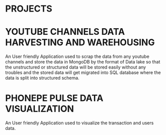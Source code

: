 # PROJECTS

# YOUTUBE CHANNELS DATA HARVESTING AND WAREHOUSING
An User friendly Application used to scrap the data from any youtube channels and store the data in MongoDB by the format of Data lake so that the unstructured or structured data will be stored easily without any troubles and the stored data will get migrated into SQL database where the data is split into structured schema.

# PHONEPE PULSE DATA VISUALIZATION
An User friendly Application used to visualize the transaction and users data.

